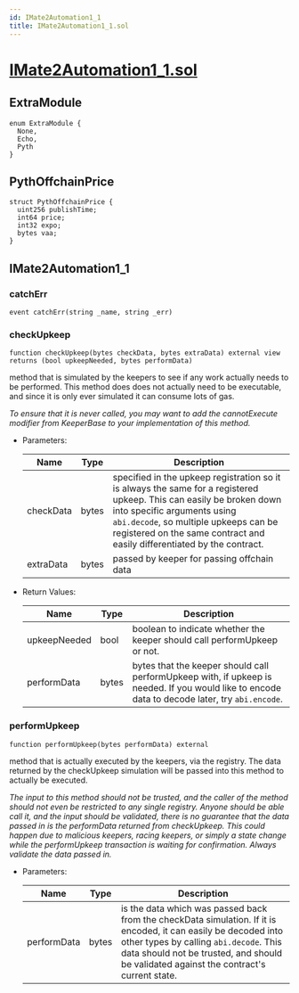 ```yaml
---
id: IMate2Automation1_1
title: IMate2Automation1_1.sol
---
```

# [IMate2Automation1_1.sol](https://github.com/chromatic-protocol/contracts/tree/main/contracts/core/automation/mate2/IMate2Automation1_1.sol)

## ExtraModule

```solidity
enum ExtraModule {
  None,
  Echo,
  Pyth
}
```

## PythOffchainPrice

```solidity
struct PythOffchainPrice {
  uint256 publishTime;
  int64 price;
  int32 expo;
  bytes vaa;
}
```

## IMate2Automation1_1

### catchErr

```solidity
event catchErr(string _name, string _err)
```

### checkUpkeep

```solidity
function checkUpkeep(bytes checkData, bytes extraData) external view returns (bool upkeepNeeded, bytes performData)
```

method that is simulated by the keepers to see if any work actually
needs to be performed. This method does does not actually need to be
executable, and since it is only ever simulated it can consume lots of gas.

_To ensure that it is never called, you may want to add the
cannotExecute modifier from KeeperBase to your implementation of this
method._

- Parameters:

  | Name | Type | Description |
  | ---- | ---- | ----------- |
  | checkData | bytes | specified in the upkeep registration so it is always the same for a registered upkeep. This can easily be broken down into specific arguments using `abi.decode`, so multiple upkeeps can be registered on the same contract and easily differentiated by the contract. |
  | extraData | bytes | passed by keeper for passing offchain data |

- Return Values:

  | Name | Type | Description |
  | ---- | ---- | ----------- |
  | upkeepNeeded | bool | boolean to indicate whether the keeper should call performUpkeep or not. |
  | performData | bytes | bytes that the keeper should call performUpkeep with, if upkeep is needed. If you would like to encode data to decode later, try `abi.encode`. |

### performUpkeep

```solidity
function performUpkeep(bytes performData) external
```

method that is actually executed by the keepers, via the registry.
The data returned by the checkUpkeep simulation will be passed into
this method to actually be executed.

_The input to this method should not be trusted, and the caller of the
method should not even be restricted to any single registry. Anyone should
be able call it, and the input should be validated, there is no guarantee
that the data passed in is the performData returned from checkUpkeep. This
could happen due to malicious keepers, racing keepers, or simply a state
change while the performUpkeep transaction is waiting for confirmation.
Always validate the data passed in._

- Parameters:

  | Name | Type | Description |
  | ---- | ---- | ----------- |
  | performData | bytes | is the data which was passed back from the checkData simulation. If it is encoded, it can easily be decoded into other types by calling `abi.decode`. This data should not be trusted, and should be validated against the contract's current state. |

